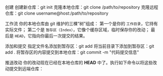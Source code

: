 
创建
创建新仓库：git init
克隆本地仓库：git clone /path/to/repository
克隆远程仓库：git clone username@host:/path/to/repository

工作流
你的本地仓库由 git 维护的三棵“树”组成：
第一个是你的 `工作目录`，它持有实际文件；
第二个是 `暂存区（Index）`，它像个缓存区域，临时保存你的改动；
最后是 `HEAD`，它指向你最后一次提交的结果。

添加和提交
指定文件名添加到暂存区：git add <filename>
将当前目录下添加到暂存区：git add .
将暂存区的内容提交到本地仓库：git commit -m "代码提交信息"

推送改动
你的改动现在已经在本地仓库的 **HEAD** 中了。执行如下命令以将这些改动提交到远端仓库：
